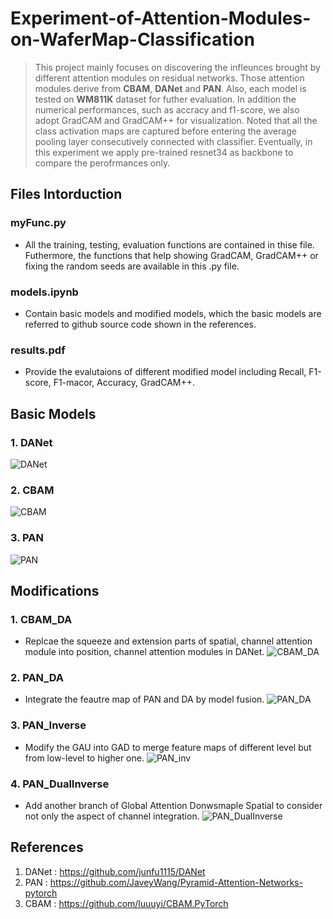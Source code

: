 # Experiment-of-Attention-Modules-on-WaferMap-Classification

> This project mainly focuses on discovering the infleunces brought by different attention modules on residual networks. Those attention modules derive from **CBAM**, **DANet** and **PAN**. Also, each model is tested on **WM811K** dataset for futher evaluation. In addition the numerical performances, such as accracy and f1-score, we also adopt GradCAM and GradCAM++ for visualization. Noted that all the class activation maps are captured before entering the average pooling layer consecutively connected with classifier. Eventually, in this experiment we apply pre-trained resnet34 as backbone to compare the perofrmances only.

## Files Intorduction
### myFunc.py
* All the training, testing, evaluation functions are contained in thise file. Futhermore, the functions that help showing GradCAM, GradCAM++ or fixing the random seeds are available in this .py file.
### models.ipynb
* Contain basic models and modified models, which the basic models are referred to github source code shown in the references.
### results.pdf
* Provide the evalutaions of different modified model including Recall, F1-score, F1-macor, Accuracy, GradCAM++.

## Basic Models
### 1. DANet
![DANet](https://github.com/Paddyyhqhi/Experiment-of-Attention-Modules-on-WaferMap-Classification/assets/126771856/69fef376-6afd-40f0-94bf-836d020c6f08)
### 2. CBAM
![CBAM](https://github.com/Paddyyhqhi/Experiment-of-Attention-Modules-on-WaferMap-Classification/assets/126771856/65f9c4ea-011e-4669-b392-92e1450d4660)
### 3. PAN
![PAN](https://github.com/Paddyyhqhi/Experiment-of-Attention-Modules-on-WaferMap-Classification/assets/126771856/b5702bcf-207b-4fb6-b6ab-cb9a46f3c1af)

## Modifications
### 1. CBAM_DA
* Replcae the squeeze and extension parts of spatial, channel attention module into position, channel attention modules in DANet.
![CBAM_DA](https://github.com/Paddyyhqhi/Experiment-of-Attention-Modules-on-WaferMap-Classification/assets/126771856/91edb7ea-d673-42b1-b382-c97391a38b46)
### 2. PAN_DA
* Integrate the feautre map of PAN and DA by model fusion.
![PAN_DA](https://github.com/Paddyyhqhi/Experiment-of-Attention-Modules-on-WaferMap-Classification/assets/126771856/4891e640-af64-4ee2-9ccc-8742dcb9f1f9)
### 3. PAN_Inverse
* Modify the GAU into GAD to merge feature maps of different level but from low-level to higher one.
![PAN_inv](https://github.com/Paddyyhqhi/Experiment-of-Attention-Modules-on-WaferMap-Classification/assets/126771856/38218c75-7b8f-4cca-8393-1627c642a09b)
### 4. PAN_DualInverse
* Add another branch of Global Attention Donwsmaple Spatial to consider not only the aspect of channel integration.
![PAN_DualInverse](https://github.com/Paddyyhqhi/Experiment-of-Attention-Modules-on-WaferMap-Classification/assets/126771856/9e52d084-644c-4ddb-bea1-47a67d825355)

## References
1. DANet : https://github.com/junfu1115/DANet
2. PAN : https://github.com/JaveyWang/Pyramid-Attention-Networks-pytorch
3. CBAM : https://github.com/luuuyi/CBAM.PyTorch







